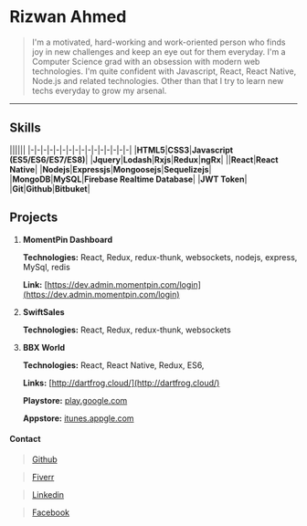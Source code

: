 # Rizwan Ahmed

> I'm a motivated, hard-working and work-oriented person who finds joy in new challenges and keep an eye out for them everyday.
I'm a Computer Science grad with an obsession with modern web technologies.
I'm quite confident with Javascript, React, React Native, Node.js and related technologies. Other than that I try to learn new techs everyday to grow my arsenal.

***

## Skills

||||||
|-|-|-|-|-|-|-|-|-|-|-|-|-|-|-|-|
|**HTML5**|**CSS3**|**Javascript (ES5/ES6/ES7/ES8)**|
|**Jquery**|**Lodash**|**Rxjs**|**Redux**|**ngRx**|
||**React**|**React Native**|
|**Nodejs**|**Expressjs**|**Mongoosejs**|**Sequelizejs**|
|**MongoDB**|**MySQL**|**Firebase Realtime Database**|
|**JWT Token**|
|**Git**|**Github**|**Bitbuket**|


## Projects

1. **MomentPin Dashboard**

    **Technologies:** React, Redux, redux-thunk, websockets, nodejs, express, MySql, redis

    **Link:** [https://dev.admin.momentpin.com/login](https://dev.admin.momentpin.com/login)

2. **SwiftSales**
    
    **Technologies:** React, Redux, redux-thunk, websockets

3. **BBX World**

    **Technologies:** React, React Native, Redux, ES6, 

    **Links:** [http://dartfrog.cloud/](http://dartfrog.cloud/)
    
    **Playstore:** [play.google.com](https://play.google.com/store/apps/details?id=cloud.dartfrog.basic)

    **Appstore:** [itunes.appgle.com](https://itunes.apple.com/us/app/dartfrog-cloud/id1201223764?ls=1&mt=8)




#### Contact

> [Github](https://github.com/rizwanahmed19)

> [Fiverr](https://www.fiverr.com/rizwanahmed19)

> [Linkedin](https://www.linkedin.com/in/rizwanahmed19/)

> [Facebook](https://www.facebook.com/rzwnahmd19)
